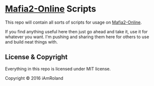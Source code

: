 # [Mafia2-Online](http://mafia2-online.com/) Scripts
This repo will contain all sorts of scripts for usage on [Mafia2-Online](http://mafia2-online.com/).

If you find anything useful here then just go ahead and take it, use it for whatever you want. I'm pushing and sharing them here for others to use and build neat things with.

## License & Copyright
Everything in this repo is licensed under MIT license.

Copyright &copy; 2016 iAmRoland
